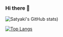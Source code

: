 ### Hi there 👋

![Satyaki's GitHub stats](https://github-readme-stats.vercel.app/api?username=satyaki-sen&show_icons=true&theme=tokyonight&count_private=true))


[![Top Langs](https://github-readme-stats.vercel.app/api/top-langs/?username=satyaki-sen&langs_count=8&theme=tokyonight&layout=compact&count_private=true)](https://github.com/satyaki-sen/satyaki-sen)

